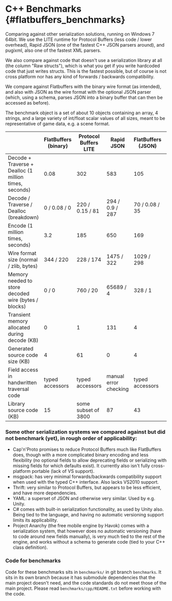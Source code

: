 C++ Benchmarks {#flatbuffers_benchmarks}
==========

Comparing against other serialization solutions, running on Windows 7
64bit. We use the LITE runtime for Protocol Buffers (less code / lower
overhead), Rapid JSON (one of the fastest C++ JSON parsers around),
and pugixml, also one of the fastest XML parsers.

We also compare against code that doesn't use a serialization library
at all (the column "Raw structs"), which is what you get if you write
hardcoded code that just writes structs. This is the fastest possible,
but of course is not cross platform nor has any kind of forwards /
backwards compatibility.

We compare against Flatbuffers with the binary wire format (as
intended), and also with JSON as the wire format with the optional JSON
parser (which, using a schema, parses JSON into a binary buffer that can
then be accessed as before).

The benchmark object is a set of about 10 objects containing an array, 4
strings, and a large variety of int/float scalar values of all sizes,
meant to be representative of game data, e.g. a scene format.

|                                                        | FlatBuffers (binary)  | Protocol Buffers LITE | Rapid JSON            | FlatBuffers (JSON)     | pugixml               | Raw structs           |
|--------------------------------------------------------|-----------------------|-----------------------|-----------------------|------------------------| ----------------------| ----------------------|
| Decode + Traverse + Dealloc (1 million times, seconds) | 0.08                  | 302                   | 583                   | 105                    | 196                   | 0.02                  |
| Decode / Traverse / Dealloc (breakdown)                | 0 / 0.08 / 0          | 220 / 0.15 / 81       | 294 / 0.9 / 287       | 70 / 0.08 / 35         | 41 / 3.9 / 150        | 0 / 0.02 / 0          |
| Encode (1 million times, seconds)                      | 3.2                   | 185                   | 650                   | 169                    | 273                   | 0.15                  |
| Wire format size (normal / zlib, bytes)                | 344 / 220             | 228 / 174             | 1475 / 322            | 1029 / 298             | 1137 / 341            | 312 / 187             |
| Memory needed to store decoded wire (bytes / blocks)   | 0 / 0                 | 760 / 20              | 65689 / 4             | 328 / 1                | 34194 / 3             | 0 / 0                 |
| Transient memory allocated during decode (KB)          | 0                     | 1                     | 131                   | 4                      | 34                    | 0                     |
| Generated source code size (KB)                        | 4                     | 61                    | 0                     | 4                      | 0                     | 0                     |
| Field access in handwritten traversal code             | typed accessors       | typed accessors       | manual error checking | typed accessors        | manual error checking | typed but no safety   |
| Library source code (KB)                               | 15                    | some subset of 3800   | 87                    | 43                     | 327                   | 0                     |

### Some other serialization systems we compared against but did not benchmark (yet), in rough order of applicability:

- Cap'n'Proto promises to reduce Protocol Buffers much like FlatBuffers does,
  though with a more complicated binary encoding and less flexibility (no
  optional fields to allow deprecating fields or serializing with missing
  fields for which defaults exist).
  It currently also isn't fully cross-platform portable (lack of VS support).
- msgpack: has very minimal forwards/backwards compatibility support when used
  with the typed C++ interface. Also lacks VS2010 support.
- Thrift: very similar to Protocol Buffers, but appears to be less efficient,
  and have more dependencies.
- YAML: a superset of JSON and otherwise very similar. Used by e.g. Unity.
- C# comes with built-in serialization functionality, as used by Unity also.
  Being tied to the language, and having no automatic versioning support
  limits its applicability.
- Project Anarchy (the free mobile engine by Havok) comes with a serialization
  system, that however does no automatic versioning (have to code around new
  fields manually), is very much tied to the rest of the engine, and works
  without a schema to generate code (tied to your C++ class definition).

### Code for benchmarks

Code for these benchmarks sits in `benchmarks/` in git branch `benchmarks`.
It sits in its own branch because it has submodule dependencies that the main
project doesn't need, and the code standards do not meet those of the main
project. Please read `benchmarks/cpp/README.txt` before working with the code.

<br>

